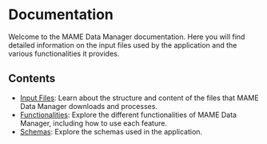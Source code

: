 # Documentation

Welcome to the MAME Data Manager documentation. Here you will find detailed information on the input files used by the application and the various functionalities it provides.

## Contents

- [Input Files](./input-files/README.md): Learn about the structure and content of the files that MAME Data Manager downloads and processes.
- [Functionalities](./functionalities/README.md): Explore the different functionalities of MAME Data Manager, including how to use each feature.
- [Schemas](./schemas/README.md): Explore the schemas used in the application.
